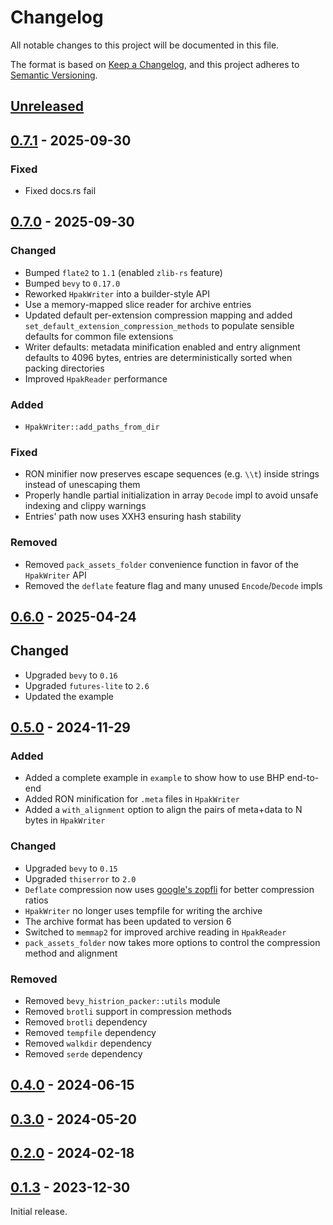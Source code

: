 # Changelog

All notable changes to this project will be documented in this file.

The format is based on [Keep a Changelog](https://keepachangelog.com/en/1.1.0/),
and this project adheres to [Semantic Versioning](https://semver.org/spec/v2.0.0.html).

## [Unreleased]

## [0.7.1] - 2025-09-30

### Fixed

- Fixed docs.rs fail

## [0.7.0] - 2025-09-30

### Changed

- Bumped `flate2` to `1.1` (enabled `zlib-rs` feature)
- Bumped `bevy` to `0.17.0`
- Reworked `HpakWriter` into a builder-style API
- Use a memory-mapped slice reader for archive entries
- Updated default per-extension compression mapping and added `set_default_extension_compression_methods` to populate sensible defaults for common file extensions
- Writer defaults: metadata minification enabled and entry alignment defaults to 4096 bytes, entries are deterministically sorted when packing directories
- Improved `HpakReader` performance

### Added

- `HpakWriter::add_paths_from_dir`

### Fixed

- RON minifier now preserves escape sequences (e.g. `\\t`) inside strings instead of unescaping them
- Properly handle partial initialization in array `Decode` impl to avoid unsafe indexing and clippy warnings
- Entries' path now uses XXH3 ensuring hash stability

### Removed

- Removed `pack_assets_folder` convenience function in favor of the `HpakWriter` API
- Removed the `deflate` feature flag and many unused `Encode`/`Decode` impls

## [0.6.0] - 2025-04-24

## Changed

- Upgraded `bevy` to `0.16`
- Upgraded `futures-lite` to `2.6`
- Updated the example

## [0.5.0] - 2024-11-29

### Added

- Added a complete example in `example` to show how to use BHP end-to-end
- Added RON minification for `.meta` files in `HpakWriter`
- Added a `with_alignment` option to align the pairs of meta+data to N bytes in `HpakWriter`

### Changed

- Upgraded `bevy` to `0.15`
- Upgraded `thiserror` to `2.0`
- `Deflate` compression now uses [google's zopfli](https://crates.io/crates/zopfli) for better compression ratios
- `HpakWriter` no longer uses tempfile for writing the archive
- The archive format has been updated to version 6
- Switched to `memmap2` for improved archive reading in `HpakReader`
- `pack_assets_folder` now takes more options to control the compression method and alignment

### Removed

- Removed `bevy_histrion_packer::utils` module
- Removed `brotli` support in compression methods
- Removed `brotli` dependency
- Removed `tempfile` dependency
- Removed `walkdir` dependency
- Removed `serde` dependency

## [0.4.0] - 2024-06-15

## [0.3.0] - 2024-05-20

## [0.2.0] - 2024-02-18

## [0.1.3] - 2023-12-30

Initial release.

[Unreleased]: https://github.com/ldubos/bevy-histrion-packer/compare/v0.7.1...HEAD
[0.7.1]: https://github.com/ldubos/bevy-histrion-packer/compare/v0.7.0...v0.7.1
[0.7.0]: https://github.com/ldubos/bevy-histrion-packer/compare/v0.6.0...v0.7.0
[0.6.0]: https://github.com/ldubos/bevy-histrion-packer/compare/v0.5.0...v0.6.0
[0.5.0]: https://github.com/ldubos/bevy-histrion-packer/compare/v0.4.0...v0.5.0
[0.4.0]: https://github.com/ldubos/bevy-histrion-packer/compare/v0.3.0...v0.4.0
[0.3.0]: https://github.com/ldubos/bevy-histrion-packer/compare/v0.2.0...v0.3.0
[0.2.0]: https://github.com/ldubos/bevy-histrion-packer/compare/v0.1.3...v0.2.0
[0.1.3]: https://github.com/ldubos/bevy-histrion-packer/releases/tag/v0.1.3
